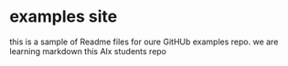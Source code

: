 # examples site 

this is a sample of Readme files for oure GitHUb examples repo. we  are learning markdown
this Alx students repo
